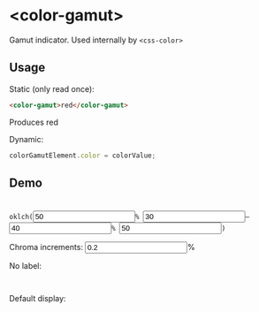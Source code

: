 <script src="color-gamut.js" type="module"></script>
# &lt;color-gamut>

Gamut indicator. Used internally by `<css-color>`

## Usage

Static (only read once):
```html
<color-gamut>red</color-gamut>
```

Produces <color-gamut>red</color-gamut>

Dynamic:
```js
colorGamutElement.color = colorValue;
```

## Demo
<style>
	#params {
		background: linear-gradient(to right, var(--start-color), var(--end-color)) no-repeat top / 100% 1em;
		padding-top: 1.5em;
	}

	#colors_container_h {
		display: flex;
		height: 1em;
		margin-bottom: 1em;

		color-gamut {
			flex: 1;
			border-radius: 0;

			&::part(label) {
				display: none;
			}
		}
	}
</style>
<form id=params>
<code>oklch(<input type=number id=l value=50>% <input type=number id=min_c value=30>&ndash;<input type=number id=max_c value=40>% <input type=number id=h value=50>)</code>
<p><label>Chroma increments: <input type=number id=c_step value="0.2" min="0">%</label>
</form>

<script type=module>
params.addEventListener("input", e => {
	let c_range = {min: Number(min_c.value), max: Number(max_c.value)};
	let step = Number(c_step.value);
	let colors = [];
	let start = `oklch(${l.value}% ${c_range.min.toLocaleString("en")}% ${h.value})`;
	let end = `oklch(${l.value}% ${c_range.max.toLocaleString("en")}% ${h.value})`;

	params.style.setProperty("--start-color", start);
	params.style.setProperty("--end-color", end);

	for (let c = c_range.min; c<= c_range.max; c+=step) {
		colors.push(`oklch(${l.value}% ${c.toLocaleString("en")}% ${h.value})`);
	}

	let html = colors.map(color => `
		<color-gamut title="${color}">${color}</color-gamut>`).join("\n");
	colors_container_h.innerHTML = html;
	colors_container.innerHTML = html;
});
params.dispatchEvent(new Event("input"));
</script>

No label:

<div id=colors_container_h></div>

Default display:
<div id=colors_container></div>